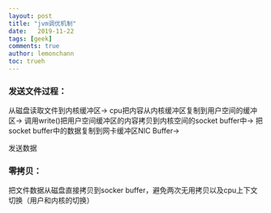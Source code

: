 ```yaml
---
layout: post
title: "jvm调优机制"
date:   2019-11-22
tags: [geek]
comments: true
author: lemonchann
toc: trueh
---
```




### 

### 发送文件过程：

从磁盘读取文件到内核缓冲区-> cpu把内容从内核缓冲区复制到用户空间的缓冲区-> 调用write()把用户空间缓冲区的内容拷贝到内核空间的socket buffer中-> 把socket buffer中的数据复制到网卡缓冲区NIC Buffer->

发送数据



### 零拷贝：

把文件数据从磁盘直接拷贝到socker buffer，避免两次无用拷贝以及cpu上下文切换（用户和内核的切换）



